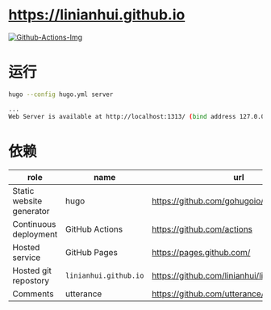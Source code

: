 # <https://linianhui.github.io> 

[![Github-Actions-Img]][Github-Actions-Url] 


# 运行

```bash
hugo --config hugo.yml server

...
Web Server is available at http://localhost:1313/ (bind address 127.0.0.1)
```

# 依赖

| role                     | name                  | url                                                |
| ------------------------ | --------------------- | -------------------------------------------------- |
| Static website generator | hugo                  | <https://github.com/gohugoio/hugo>                 |
| Continuous deployment    | GitHub Actions        | <https://github.com/actions>                       |
| Hosted service           | GitHub Pages          | <https://pages.github.com/>                        |
| Hosted git repostory     | `linianhui.github.io` | <https://github.com/linianhui/linianhui.github.io> |
| Comments                 | utterance             | <https://github.com/utterance/utterances>          |

[Github-Actions-Img]:https://github.com/linianhui/blog/workflows/deploy/badge.svg
[Github-Actions-Url]:https://github.com/linianhui/blog/actions
